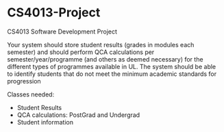 # CS4013-Project
CS4013 Software Development Project 

Your system should store student results (grades in modules each semester) and should perform QCA calculations per semester/year/programme (and others as deemed necessary) for the different types of programmes available in UL. The system should be able to identify students that do not meet the minimum academic standards for progression

Classes needed:
- Student Results
- QCA calculations: PostGrad and Undergrad
- Student information
